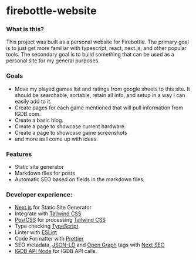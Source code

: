 # firebottle-website

### What is this?
This project was built as a personal website for Firebottle. The primary goal is to just get more familiar with typescript, react, next.js, and other popular tools. The secondary goal is to build something that can be used as a personal site for my general purposes.

### Goals
- Move my played games list and ratings from google sheets to this site. It should be searchable, sortable, retain all info, and setup in a way I can easily add to it.
- Create pages for each game mentioned that will pull information from IGDB.com.
- Create a basic blog.
- Create a page to showcase current hardware.
- Create a page to showcase game screenshots
- and more as I come up with ideas.

### Features
- Static site generator
- Markdown files for posts
- Automatic SEO based on fields in the markdown files.

### Developer experience:

- [Next.js](https://nextjs.org) for Static Site Generator
- Integrate with [Tailwind CSS](https://tailwindcss.com)
- [PostCSS](https://postcss.org) for processing [Tailwind CSS](https://tailwindcss.com)
- Type checking [TypeScript](https://www.typescriptlang.org)
- Linter with [ESLint](https://eslint.org)
- Code Formatter with [Prettier](https://prettier.io)
- SEO metadata, [JSON-LD](https://developers.google.com/search/docs/guides/intro-structured-data) and [Open Graph](https://ogp.me/) tags with [Next SEO](https://github.com/garmeeh/next-seo)
- [IGDB API Node](https://www.npmjs.com/package/igdb-api-node) for IGDB API calls.
